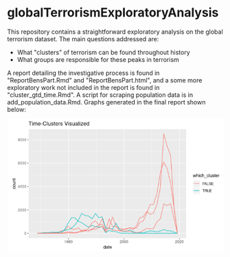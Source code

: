 # globalTerrorismExploratoryAnalysis

This repository contains a straightforward exploratory analysis on the global terrorism dataset. The main questions addressed are: 

- What "clusters" of terrorism can be found throughout history 
- What groups are responsible for these peaks in terrorism 

A report detailing the investigative process is found in "ReportBensPart.Rmd" and "ReportBensPart.html", and a some more exploratory work not included in the report is found in "cluster_gtd_time.Rmd". A script for scraping population data is in add_population_data.Rmd. Graphs generated in the final report shown below: 

![Terrorism Spikes](https://github.com/blitt2018/globalTerrorismExploratoryAnalysis/blob/master/TimeFreqPoly.png)
